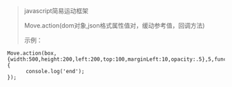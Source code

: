 >  javascript简易运动框架
>
>  Move.action(dom对象,json格式属性值对，缓动参考值，回调方法)
>
>示例：
>
    Move.action(box,{width:500,height:200,left:200,top:100,marginLeft:10,opacity:.5},5,function(){
          console.log('end');
    });


